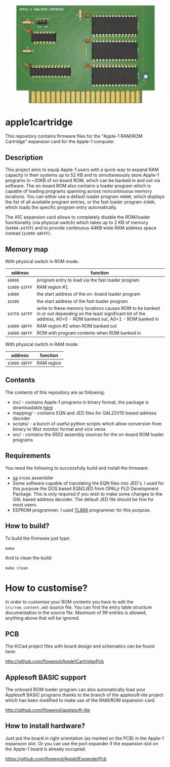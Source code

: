 ![apple1cartridge](/apple1cartridge.jpg)

# apple1cartridge

This repository contains firmware files for the "Apple-1 RAM/ROM Cartridge" expansion card for the Apple-1 computer.

## Description

This project aims to equip Apple-1 users with a quick way to expand RAM capacity in their systems up to 52 KB and to simultaneously
store Apple-1 programs in ~30KB of on-board ROM, which can be banked in and out via software. The on-board ROM also contains a loader
program which is capable of loading programs spanning across noncontinuous memory locations. You can either use a default loader program `4000R`, which displays the list of all available program entries, or the fast loader program `4300R`, which loads the
specific program entry automatically.

The A1C expansion card allows to completely disable the ROM/loader functionality (via physical switch) which takes up to 2 KB of
memory (`$4000-$47FF`) and to provide continuous 44KB wide RAM address space instead (`$1000-$BFFF`).

## Memory map

With physical switch in ROM mode:

| address | function |
| --- | --- |
| `$0000` | program entry to load via the fast loader program |
| `$1000-$3FFF` | RAM region #1 |
| `$4000` | the start address of the on-board loader program |
| `$4300` | the start address of the fast loader program |
| `$47F8-$47FF` | write to these memory locations causes ROM to be banked in or out depending on the least significant bit of the address, A0=0 - ROM banked out, A0=1 - ROM banked in  |
| `$4800-$BFFF` | RAM region #2 when ROM banked out |
| `$4800-$BFFF` | ROM with program contents when ROM banked in |

With physical switch in RAM mode:

| address | function |
| --- | --- |
| `$1000-$BFFF` | RAM region |

## Contents

The contents of this repository are as following:

* inc/ - contains Apple-1 programs in binary format, the package is downloadable [here](https://drive.google.com/file/d/1G0ycKSszlr45RE8Rp6eW-0qxz4MS9qDN/view?usp=sharing)
* mapping/ - contains EQN and JED files for GAL22V10 based address decoder
* scripts/ - a bunch of useful python scripts which allow conversion from binary to Woz monitor format and vice versa
* src/ - contains the 6502 assembly sources for the on-board ROM loader programs

## Requirements

You need the following to successfully build and install the firmware:

* [xa](https://www.floodgap.com/retrotech/xa/) cross assembler
* Some software capable of translating the EQN files into JED's. I used for this purpose the DOS based EQN2JED from OPALjr PLD Development Package. This is only required if you wish to make some changes to the GAL based address decoder. The default JED file should be fine for most users.
* EEPROM programmer. I used [TL866](http://autoelectric.cn/EN/TL866_main.html) programmer for this purpose.

## How to build?

To build the firmware just type:

`make`

And to clean the build:

`make clean`

# How to customise?

In order to customise your ROM contents you have to edit the `src/rom_content.a65` source file. You can find the entry table structure
documentation in the source file. Maximum of 99 entries is allowed, anything above that will be ignored.

## PCB

The KiCad project files with board design and schematics can be found here:

http://github.com/flowenol/Apple1CartridgePcb

## Applesoft BASIC support

The onboard ROM loader program can also automatically load your Applesoft BASIC programs thanks to the branch of the
applesoft-lite project which has been modified to make use of the RAM/ROM expansion card:

http://github.com/flowenol/applesoft-lite

## How to install hardware?

Just put the board in right orientation (as marked on the PCB) in the Apple-1 expansion slot.
Or you can use the port expander if the expansion slot on the Apple-1 board is already occupied:

https://github.com/flowenol/Apple1ExpanderPcb
